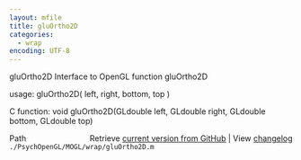 ```yaml
---
layout: mfile
title: gluOrtho2D
categories:
  - wrap
encoding: UTF-8
---
```


gluOrtho2D  Interface to OpenGL function gluOrtho2D

usage:  gluOrtho2D( left, right, bottom, top )

C function:  void gluOrtho2D(GLdouble left, GLdouble right, GLdouble bottom, GLdouble top)


<div class="code_header" style="text-align:right;">
  <span style="float:left;">Path&nbsp;&nbsp;</span> <span class="counter">Retrieve <a href=
  "https://raw.github.com/Psychtoolbox-3/Psychtoolbox-3/beta/./PsychOpenGL/MOGL/wrap/gluOrtho2D.m">current version from GitHub</a> | View <a href=
  "https://github.com/Psychtoolbox-3/Psychtoolbox-3/commits/beta/./PsychOpenGL/MOGL/wrap/gluOrtho2D.m">changelog</a></span>
</div>
<div class="code">
  <code>./PsychOpenGL/MOGL/wrap/gluOrtho2D.m</code>
</div>
